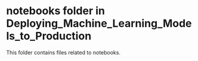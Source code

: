 # notebooks folder in Deploying_Machine_Learning_Models_to_Production 
This folder contains files related to notebooks. 
